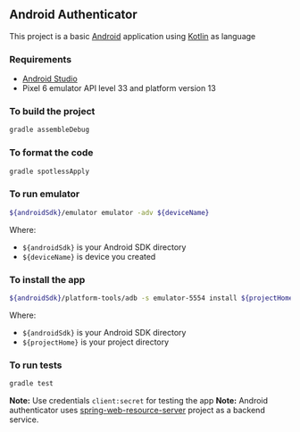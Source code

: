 Android Authenticator
----------------------------

This project is a basic [Android](https://www.android.com/) application using [Kotlin](https://kotlinlang.org/) as language

### Requirements

* [Android Studio](https://developer.android.com/studio)
* Pixel 6 emulator API level 33 and platform version 13

### To build the project

```bash
gradle assembleDebug
```

### To format the code

```bash
gradle spotlessApply
```

### To run emulator

```bash
${androidSdk}/emulator emulator -adv ${deviceName} 
```

Where:

- `${androidSdk}` is your Android SDK directory
- `${deviceName}` is device you created

### To install the app

```bash
${androidSdk}/platform-tools/adb -s emulator-5554 install ${projectHome}/app/build/outputs/apk/debug/app-debug.apk
```

Where:
- `${androidSdk}` is your Android SDK directory
- `${projectHome}` is your project directory

### To run tests

```bash
gradle test
```

**Note:** Use credentials `client:secret` for testing the app
**Note:** Android authenticator uses [spring-web-resource-server](https://github.com/josdem/spring-web-resource-server) project as a backend service.